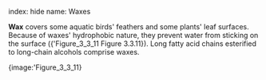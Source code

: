 index: hide
name: Waxes

 **Wax** covers some aquatic birds' feathers and some plants' leaf surfaces. Because of waxes' hydrophobic nature, they prevent water from sticking on the surface ({'Figure_3_3_11 Figure 3.3.11}). Long fatty acid chains esterified to long-chain alcohols comprise waxes.


{image:'Figure_3_3_11}
        
